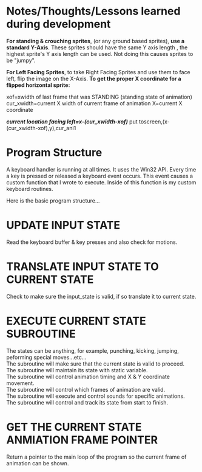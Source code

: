 # Notes/Thoughts/Lessons learned during development

**For standing & crouching sprites**, (or any ground based sprites), **use a standard Y-Axis**. These sprites should have the same Y axis 
length , the highest sprite's Y axis length can be used. Not doing this causes sprites to be "jumpy". 

**For Left Facing Sprites**, to take Right Facing Sprites and use them to face left, flip the image on the X-Axis. 
**To get the proper X coordinate for a flipped horizontal sprite:**

xof=xwidth of last frame that was STANDING (standing state of animation)
cur_xwidth=current X width of current frame of animation
X=current X coordinate

**_current location facing left=x-(cur_xwidth-xof)_**
put toscreen,(x-(cur_xwidth-xof),y),cur_ani1

# Program Structure
A keyboard handler is running at all times. It uses the Win32 API. Every time a key is pressed or released 
a keyboard event occurs. This event causes a custom function that I wrote to execute. Inside of this function
is my custom keyboard routines.

Here is the basic program structure...
# UPDATE INPUT STATE
Read the keyboard buffer & key presses and also check for motions. 
# TRANSLATE INPUT STATE TO CURRENT STATE
Check to make sure the input_state is valid, if so translate it to current state.
# EXECUTE CURRENT STATE SUBROUTINE
The states can be anything, for example, punching, kicking, jumping, peforming special moves...etc...
<br>
The subroutine will make sure that the current state is valid to proceed. 
<br>
The subroutine will maintain its state with static variable.
<br>
The subroutine will control animation timing and X & Y coordinate movement.
<br>
The subroutine will control which frames of animation are valid.
<br>
The subroutine will execute and control sounds for specific animations.
<br>
The subroutine will control and track its state from start to finish.
</br>

# GET THE CURRENT STATE ANMIATION FRAME POINTER
Return a pointer to the main loop of the program so the current frame of animation can be shown.




